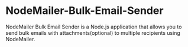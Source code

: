 # NodeMailer-Bulk-Email-Sender
NodeMailer Bulk Email Sender is a Node.js application that allows you to send bulk emails with attachments(optional) to multiple recipients using NodeMailer.
